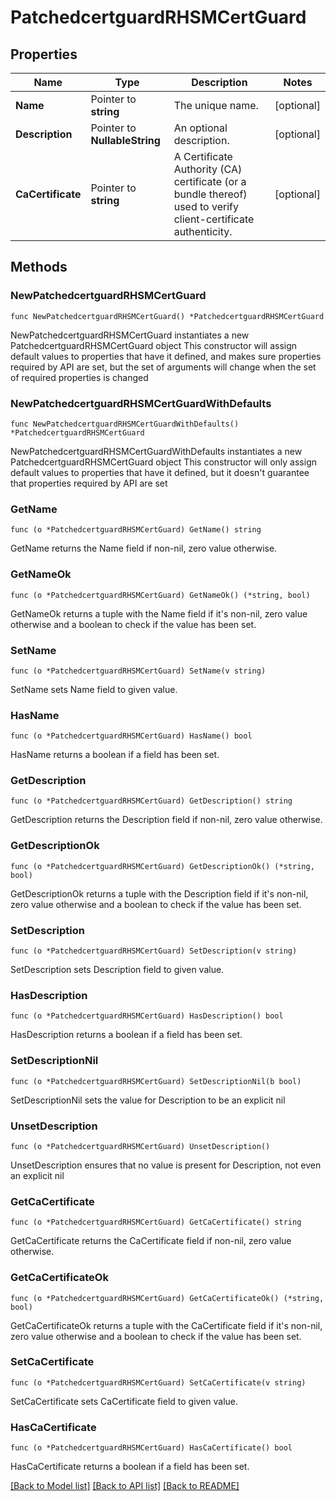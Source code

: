 # PatchedcertguardRHSMCertGuard

## Properties

Name | Type | Description | Notes
------------ | ------------- | ------------- | -------------
**Name** | Pointer to **string** | The unique name. | [optional] 
**Description** | Pointer to **NullableString** | An optional description. | [optional] 
**CaCertificate** | Pointer to **string** | A Certificate Authority (CA) certificate (or a bundle thereof) used to verify client-certificate authenticity. | [optional] 

## Methods

### NewPatchedcertguardRHSMCertGuard

`func NewPatchedcertguardRHSMCertGuard() *PatchedcertguardRHSMCertGuard`

NewPatchedcertguardRHSMCertGuard instantiates a new PatchedcertguardRHSMCertGuard object
This constructor will assign default values to properties that have it defined,
and makes sure properties required by API are set, but the set of arguments
will change when the set of required properties is changed

### NewPatchedcertguardRHSMCertGuardWithDefaults

`func NewPatchedcertguardRHSMCertGuardWithDefaults() *PatchedcertguardRHSMCertGuard`

NewPatchedcertguardRHSMCertGuardWithDefaults instantiates a new PatchedcertguardRHSMCertGuard object
This constructor will only assign default values to properties that have it defined,
but it doesn't guarantee that properties required by API are set

### GetName

`func (o *PatchedcertguardRHSMCertGuard) GetName() string`

GetName returns the Name field if non-nil, zero value otherwise.

### GetNameOk

`func (o *PatchedcertguardRHSMCertGuard) GetNameOk() (*string, bool)`

GetNameOk returns a tuple with the Name field if it's non-nil, zero value otherwise
and a boolean to check if the value has been set.

### SetName

`func (o *PatchedcertguardRHSMCertGuard) SetName(v string)`

SetName sets Name field to given value.

### HasName

`func (o *PatchedcertguardRHSMCertGuard) HasName() bool`

HasName returns a boolean if a field has been set.

### GetDescription

`func (o *PatchedcertguardRHSMCertGuard) GetDescription() string`

GetDescription returns the Description field if non-nil, zero value otherwise.

### GetDescriptionOk

`func (o *PatchedcertguardRHSMCertGuard) GetDescriptionOk() (*string, bool)`

GetDescriptionOk returns a tuple with the Description field if it's non-nil, zero value otherwise
and a boolean to check if the value has been set.

### SetDescription

`func (o *PatchedcertguardRHSMCertGuard) SetDescription(v string)`

SetDescription sets Description field to given value.

### HasDescription

`func (o *PatchedcertguardRHSMCertGuard) HasDescription() bool`

HasDescription returns a boolean if a field has been set.

### SetDescriptionNil

`func (o *PatchedcertguardRHSMCertGuard) SetDescriptionNil(b bool)`

 SetDescriptionNil sets the value for Description to be an explicit nil

### UnsetDescription
`func (o *PatchedcertguardRHSMCertGuard) UnsetDescription()`

UnsetDescription ensures that no value is present for Description, not even an explicit nil
### GetCaCertificate

`func (o *PatchedcertguardRHSMCertGuard) GetCaCertificate() string`

GetCaCertificate returns the CaCertificate field if non-nil, zero value otherwise.

### GetCaCertificateOk

`func (o *PatchedcertguardRHSMCertGuard) GetCaCertificateOk() (*string, bool)`

GetCaCertificateOk returns a tuple with the CaCertificate field if it's non-nil, zero value otherwise
and a boolean to check if the value has been set.

### SetCaCertificate

`func (o *PatchedcertguardRHSMCertGuard) SetCaCertificate(v string)`

SetCaCertificate sets CaCertificate field to given value.

### HasCaCertificate

`func (o *PatchedcertguardRHSMCertGuard) HasCaCertificate() bool`

HasCaCertificate returns a boolean if a field has been set.


[[Back to Model list]](../README.md#documentation-for-models) [[Back to API list]](../README.md#documentation-for-api-endpoints) [[Back to README]](../README.md)


